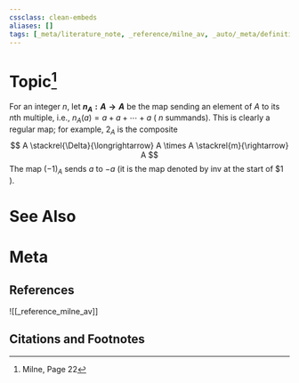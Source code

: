 ```yaml
---
cssclass: clean-embeds
aliases: []
tags: [_meta/literature_note, _reference/milne_av, _auto/_meta/definition]
---
```

# Topic[^1]

For an integer $n$, let **$n_{A}: A \rightarrow A$** be the map sending an element of $A$ to its $n$th multiple, i.e., $n_{A}(a)=a+a+\cdots+a$ ( $n$ summands). This is clearly a regular map; for example, $2_{A}$ is the composite
$$ A \stackrel{\Delta}{\longrightarrow} A \times A \stackrel{m}{\rightarrow} A $$
The map $(-1)_{A}$ sends $a$ to $-a$ (it is the map denoted by inv at the start of $\$ 1$ ).
# See Also

# Meta
## References
![[_reference_milne_av]]


## Citations and Footnotes
[^1]: Milne, Page 22